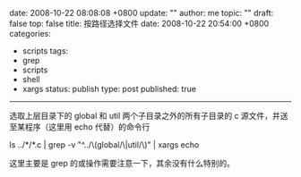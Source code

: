 date: 2008-10-22 08:08:08 +0800
update: ""
author: me
topic: ""
draft: false
top: false
title: 按路径选择文件
date: 2008-10-22 20:54:00 +0800
categories:
- scripts
tags:
- grep
- scripts
- shell
- xargs
status: publish
type: post
published: true
---
<p>选取上层目录下的 global 和 util 两个子目录之外的所有子目录的 c 源文件，并送至某程序（这里用 echo 代替）的命令行</p>

<p>ls ../*/*.c | grep -v &quot;^../\(global/\|util/\)&quot; | xargs echo</p>

<p>这里主要是 grep 的或操作需要注意一下，其余没有什么特别的。</p>
